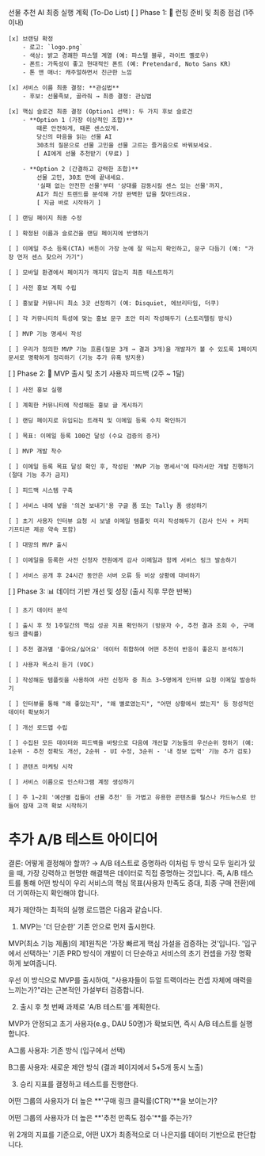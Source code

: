 선물 추천 AI 최종 실행 계획 (To-Do List)
[ ] Phase 1: 🚀 런칭 준비 및 최종 점검 (1주 이내)

    [x] 브랜딩 확정
        - 로고: `logo.png`
        - 색상: 밝고 경쾌한 파스텔 계열 (예: 파스텔 블루, 라이트 옐로우)
        - 폰트: 가독성이 좋고 현대적인 폰트 (예: Pretendard, Noto Sans KR)
        - 톤 앤 매너: 캐주얼하면서 친근한 느낌

    [x] 서비스 이름 최종 결정: **관심법**
        - 후보: 선물족보, 골라줘 → 최종 결정: 관심법

    [x] 핵심 슬로건 최종 결정 (Option1 선택): 두 가지 후보 슬로건
        - **Option 1 (가장 이상적인 조합)**
            때론 안전하게, 때론 센스있게.
            당신의 마음을 읽는 선물 AI
            30초의 질문으로 선물 고민을 선물 고르는 즐거움으로 바꿔보세요.
            [ AI에게 선물 추천받기 (무료) ]

        - **Option 2 (간결하고 강력한 조합)**
            선물 고민, 30초 만에 끝내세요.
            '실패 없는 안전한 선물'부터 '상대를 감동시킬 센스 있는 선물'까지,
            AI가 최신 트렌드를 분석해 가장 완벽한 답을 찾아드려요.
            [ 지금 바로 시작하기 ]

    [ ] 랜딩 페이지 최종 수정

    [ ] 확정된 이름과 슬로건을 랜딩 페이지에 반영하기

    [ ] 이메일 주소 등록(CTA) 버튼이 가장 눈에 잘 띄는지 확인하고, 문구 다듬기 (예: "가장 먼저 센스 찾으러 가기")

    [ ] 모바일 환경에서 페이지가 깨지지 않는지 최종 테스트하기

    [ ] 사전 홍보 계획 수립

    [ ] 홍보할 커뮤니티 최소 3곳 선정하기 (예: Disquiet, 에브리타임, 더쿠)

    [ ] 각 커뮤니티의 특성에 맞는 홍보 문구 초안 미리 작성해두기 (스토리텔링 방식)

    [ ] MVP 기능 명세서 작성

    [ ] 우리가 정의한 MVP 기능 흐름(질문 3개 → 결과 3개)을 개발자가 볼 수 있도록 1페이지 문서로 명확하게 정리하기 (기능 추가 유혹 방지용)

[ ] Phase 2: 📣 MVP 출시 및 초기 사용자 피드백 (2주 ~ 1달)

    [ ] 사전 홍보 실행

    [ ] 계획한 커뮤니티에 작성해둔 홍보 글 게시하기

    [ ] 랜딩 페이지로 유입되는 트래픽 및 이메일 등록 수치 확인하기

    [ ] 목표: 이메일 등록 100건 달성 (수요 검증의 증거)

    [ ] MVP 개발 착수

    [ ] 이메일 등록 목표 달성 확인 후, 작성된 'MVP 기능 명세서'에 따라서만 개발 진행하기 (절대 기능 추가 금지)

    [ ] 피드백 시스템 구축

    [ ] 서비스 내에 넣을 '의견 보내기'용 구글 폼 또는 Tally 폼 생성하기

    [ ] 초기 사용자 인터뷰 요청 시 보낼 이메일 템플릿 미리 작성해두기 (감사 인사 + 커피 기프티콘 제공 약속 포함)

    [ ] 대망의 MVP 출시

    [ ] 이메일을 등록한 사전 신청자 전원에게 감사 이메일과 함께 서비스 링크 발송하기

    [ ] 서비스 공개 후 24시간 동안은 서버 오류 등 비상 상황에 대비하기

[ ] Phase 3: 📊 데이터 기반 개선 및 성장 (출시 직후 무한 반복)

    [ ] 초기 데이터 분석

    [ ] 출시 후 첫 1주일간의 핵심 성공 지표 확인하기 (방문자 수, 추천 결과 조회 수, 구매 링크 클릭률)

    [ ] 추천 결과별 '좋아요/싫어요' 데이터 취합하여 어떤 추천이 반응이 좋은지 분석하기

    [ ] 사용자 목소리 듣기 (VOC)

    [ ] 작성해둔 템플릿을 사용하여 사전 신청자 중 최소 3~5명에게 인터뷰 요청 이메일 발송하기

    [ ] 인터뷰를 통해 "왜 좋았는지", "왜 별로였는지", "어떤 상황에서 썼는지" 등 정성적인 데이터 확보하기

    [ ] 개선 로드맵 수립

    [ ] 수집된 모든 데이터와 피드백을 바탕으로 다음에 개선할 기능들의 우선순위 정하기 (예: 1순위 - 추천 정확도 개선, 2순위 - UI 수정, 3순위 - '내 정보 입력' 기능 추가 검토)

    [ ] 콘텐츠 마케팅 시작

    [ ] 서비스 이름으로 인스타그램 계정 생성하기

    [ ] 주 1~2회 '예산별 집들이 선물 추천' 등 가볍고 유용한 콘텐츠를 릴스나 카드뉴스로 만들어 잠재 고객 확보 시작하기

# 추가 A/B 테스트 아이디어

결론: 어떻게 결정해야 할까? → A/B 테스트로 증명하라
이처럼 두 방식 모두 일리가 있을 때, 가장 강력하고 현명한 해결책은 데이터로 직접 증명하는 것입니다. 즉, A/B 테스트를 통해 어떤 방식이 우리 서비스의 핵심 목표(사용자 만족도 증대, 최종 구매 전환)에 더 기여하는지 확인해야 합니다.

제가 제안하는 최적의 실행 로드맵은 다음과 같습니다.

1. MVP는 '더 단순한' 기존 안으로 먼저 출시한다.

MVP(최소 기능 제품)의 제1원칙은 '가장 빠르게 핵심 가설을 검증하는 것'입니다. '입구에서 선택하는' 기존 PRD 방식이 개발이 더 단순하고 서비스의 초기 컨셉을 가장 명확하게 보여줍니다.

우선 이 방식으로 MVP를 출시하여, "사용자들이 듀얼 트랙이라는 컨셉 자체에 매력을 느끼는가?"라는 근본적인 가설부터 검증합니다.

2. 출시 후 첫 번째 과제로 'A/B 테스트'를 계획한다.

MVP가 안정되고 초기 사용자(e.g., DAU 50명)가 확보되면, 즉시 A/B 테스트를 실행합니다.

A그룹 사용자: 기존 방식 (입구에서 선택)

B그룹 사용자: 새로운 제안 방식 (결과 페이지에서 5+5개 동시 노출)

3. 승리 지표를 결정하고 테스트를 진행한다.

어떤 그룹의 사용자가 더 높은 **'구매 링크 클릭률(CTR)'**을 보이는가?

어떤 그룹의 사용자가 더 높은 **'추천 만족도 점수'**를 주는가?

위 2개의 지표를 기준으로, 어떤 UX가 최종적으로 더 나은지를 데이터 기반으로 판단합니다.

